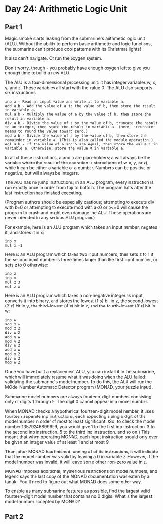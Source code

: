 # Day 24: Arithmetic Logic Unit

## Part 1

Magic smoke starts leaking from the submarine's arithmetic logic unit (ALU). Without the ability to perform basic arithmetic and logic functions, the submarine can't produce cool patterns with its Christmas lights!

It also can't navigate. Or run the oxygen system.

Don't worry, though - you probably have enough oxygen left to give you enough time to build a new ALU.

The ALU is a four-dimensional processing unit: it has integer variables w, x, y, and z. These variables all start with the value 0. The ALU also supports six instructions:

```
inp a - Read an input value and write it to variable a.
add a b - Add the value of a to the value of b, then store the result in variable a.
mul a b - Multiply the value of a by the value of b, then store the result in variable a.
div a b - Divide the value of a by the value of b, truncate the result to an integer, then store the result in variable a. (Here, "truncate" means to round the value toward zero.)
mod a b - Divide the value of a by the value of b, then store the remainder in variable a. (This is also called the modulo operation.)
eql a b - If the value of a and b are equal, then store the value 1 in variable a. Otherwise, store the value 0 in variable a.
```

In all of these instructions, a and b are placeholders; a will always be the variable where the result of the operation is stored (one of w, x, y, or z), while b can be either a variable or a number. Numbers can be positive or negative, but will always be integers.

The ALU has no jump instructions; in an ALU program, every instruction is run exactly once in order from top to bottom. The program halts after the last instruction has finished executing.

(Program authors should be especially cautious; attempting to execute div with b=0 or attempting to execute mod with a<0 or b<=0 will cause the program to crash and might even damage the ALU. These operations are never intended in any serious ALU program.)

For example, here is an ALU program which takes an input number, negates it, and stores it in x:
```
inp x
mul x -1
```

Here is an ALU program which takes two input numbers, then sets z to 1 if the second input number is three times larger than the first input number, or sets z to 0 otherwise:

```
inp z
inp x
mul z 3
eql z x
```

Here is an ALU program which takes a non-negative integer as input, converts it into binary, and stores the lowest (1's) bit in z, the second-lowest (2's) bit in y, the third-lowest (4's) bit in x, and the fourth-lowest (8's) bit in w:

```
inp w
add z w
mod z 2
div w 2
add y w
mod y 2
div w 2
add x w
mod x 2
div w 2
mod w 2
```

Once you have built a replacement ALU, you can install it in the submarine, which will immediately resume what it was doing when the ALU failed: validating the submarine's model number. To do this, the ALU will run the MOdel Number Automatic Detector program (MONAD, your puzzle input).

Submarine model numbers are always fourteen-digit numbers consisting only of digits 1 through 9. The digit 0 cannot appear in a model number.

When MONAD checks a hypothetical fourteen-digit model number, it uses fourteen separate inp instructions, each expecting a single digit of the model number in order of most to least significant. (So, to check the model number 13579246899999, you would give 1 to the first inp instruction, 3 to the second inp instruction, 5 to the third inp instruction, and so on.) This means that when operating MONAD, each input instruction should only ever be given an integer value of at least 1 and at most 9.

Then, after MONAD has finished running all of its instructions, it will indicate that the model number was valid by leaving a 0 in variable z. However, if the model number was invalid, it will leave some other non-zero value in z.

MONAD imposes additional, mysterious restrictions on model numbers, and legend says the last copy of the MONAD documentation was eaten by a tanuki. You'll need to figure out what MONAD does some other way.

To enable as many submarine features as possible, find the largest valid fourteen-digit model number that contains no 0 digits. What is the largest model number accepted by MONAD?

## Part 2

